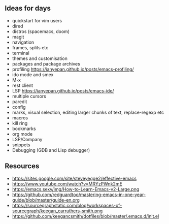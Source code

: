 ## Ideas for days

- quickstart for vim users
- dired
- distros (spacemacs, doom)
- magit
- navigation
- frames, splits etc
- terminal
- themes and customisation
- packages and package archives
- profiling https://ianyepan.github.io/posts/emacs-profiling/
- ido mode and smex
- M-x
- rest client
- LSP https://ianyepan.github.io/posts/emacs-ide/
- multiple cursors
- paredit
- config
- marks, visual selection, editing larger chunks of text, replace-regexp etc
- macros
- kill ring
- bookmarks
- org mode
- LSP/Company
- snippets
- Debugging (GDB and Lisp debugger)

## Resources
- https://sites.google.com/site/steveyegge2/effective-emacs
- https://www.youtube.com/watch?v=MRYzPWnk2mE
- https://emacs.sexy/img/How-to-Learn-Emacs-v2-Large.png
- https://github.com/redguardtoo/mastering-emacs-in-one-year-guide/blob/master/guide-en.org
- https://sourcegraphstatic.com/blog/workspaces-of-sourcegraph/keegan_carruthers-smith.png
- https://github.com/keegancsmith/dotfiles/blob/master/.emacs.d/init.el
